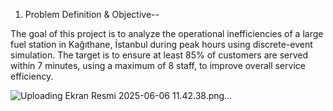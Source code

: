 1. Problem Definition & Objective--
   
The goal of this project is to analyze the operational inefficiencies of a large fuel station in Kağıthane, İstanbul during peak hours using discrete-event simulation. The target is to ensure at least 85% of customers are served within 7 minutes, using a maximum of 8 staff, to improve overall service efficiency.

![Uploading Ekran Resmi 2025-06-06 11.42.38.png…]()
